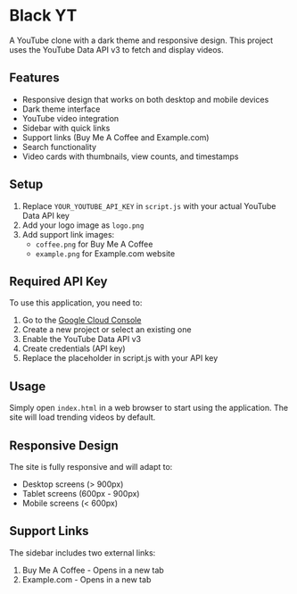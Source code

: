 # Black YT

A YouTube clone with a dark theme and responsive design. This project uses the YouTube Data API v3 to fetch and display videos.

## Features

- Responsive design that works on both desktop and mobile devices
- Dark theme interface
- YouTube video integration
- Sidebar with quick links
- Support links (Buy Me A Coffee and Example.com)
- Search functionality
- Video cards with thumbnails, view counts, and timestamps

## Setup

1. Replace `YOUR_YOUTUBE_API_KEY` in `script.js` with your actual YouTube Data API key
2. Add your logo image as `logo.png`
3. Add support link images:
   - `coffee.png` for Buy Me A Coffee
   - `example.png` for Example.com website

## Required API Key

To use this application, you need to:
1. Go to the [Google Cloud Console](https://console.cloud.google.com/)
2. Create a new project or select an existing one
3. Enable the YouTube Data API v3
4. Create credentials (API key)
5. Replace the placeholder in script.js with your API key

## Usage

Simply open `index.html` in a web browser to start using the application. The site will load trending videos by default.

## Responsive Design

The site is fully responsive and will adapt to:
- Desktop screens (> 900px)
- Tablet screens (600px - 900px)
- Mobile screens (< 600px)

## Support Links

The sidebar includes two external links:
1. Buy Me A Coffee - Opens in a new tab
2. Example.com - Opens in a new tab

